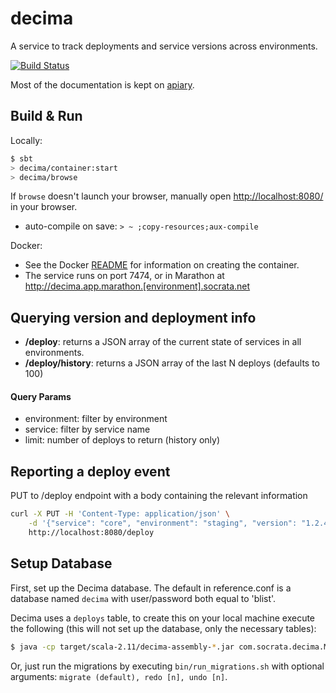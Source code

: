# decima #
A service to track deployments and service versions across environments.

[![Build Status](https://travis-ci.org/socrata-platform/decima.svg?branch=master)](https://travis-ci.org/socrata-platform/decima)

Most of the documentation is kept on [apiary](http://docs.decima.apiary.io).

## Build & Run ##

Locally:
```sh
$ sbt
> decima/container:start
> decima/browse
```

If `browse` doesn't launch your browser, manually open [http://localhost:8080/](http://localhost:8080/) in your browser.

* auto-compile on save: `> ~ ;copy-resources;aux-compile`

Docker:
* See the Docker [README](docker/README.md) for information on creating the container.
* The service runs on port 7474, or in Marathon at http://decima.app.marathon.[environment].socrata.net

## Querying version and deployment info ##
* **/deploy**: returns a JSON array of the current state of services in all environments.
* **/deploy/history**: returns a JSON array of the last N deploys (defaults to 100)

#### Query Params ####
* environment: filter by environment
* service: filter by service name
* limit: number of deploys to return (history only)

## Reporting a deploy event ##

PUT to /deploy endpoint with a body containing the relevant information
```sh
curl -X PUT -H 'Content-Type: application/json' \
    -d '{"service": "core", "environment": "staging", "version": "1.2.4", "service_sha": "asdwerasdf", "deploy_method": "autoprod", "deployed_by": "an engineer"}' \
    http://localhost:8080/deploy
```

## Setup Database ##

First, set up the Decima database. The default in reference.conf is a database named `decima` with user/password both equal to 'blist'.

Decima uses a `deploys` table, to create this on your local machine execute the following (this will not set up the database, only the necessary tables):

```bash
$ java -cp target/scala-2.11/decima-assembly-*.jar com.socrata.decima.MigrateSchema migrate
```

Or, just run the migrations by executing `bin/run_migrations.sh` with optional arguments: `migrate (default), redo [n], undo [n]`.
